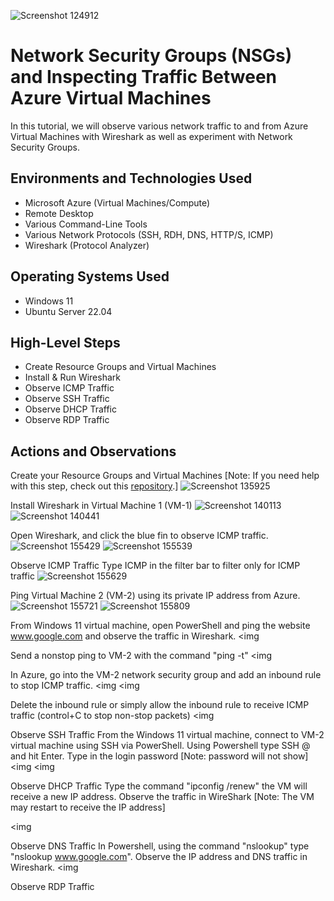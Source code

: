 <p align="center">

  ![Screenshot  124912](https://github.com/user-attachments/assets/bb64eb49-0e3b-4212-94a6-96115b2825fd)

</p>

<h1>Network Security Groups (NSGs) and Inspecting Traffic Between Azure Virtual Machines</h1>
In this tutorial, we will observe various network traffic to and from Azure Virtual Machines with Wireshark as well as experiment with Network Security Groups. <br />

<h2>Environments and Technologies Used</h2>

- Microsoft Azure (Virtual Machines/Compute)
- Remote Desktop
- Various Command-Line Tools
- Various Network Protocols (SSH, RDH, DNS, HTTP/S, ICMP)
- Wireshark (Protocol Analyzer)

<h2>Operating Systems Used </h2>

- Windows 11
- Ubuntu Server 22.04

<h2>High-Level Steps</h2>

- Create Resource Groups and Virtual Machines
- Install & Run Wireshark
- Observe ICMP Traffic
- Observe SSH Traffic
- Observe DHCP Traffic
- Observe RDP Traffic

<h2>Actions and Observations</h2>

Create your Resource Groups and Virtual Machines [Note: If you need help with this step, check out this [repository](https://github.com/Princess-A1/virtual-machine).]
![Screenshot 135925](https://github.com/user-attachments/assets/007d6224-93b7-4098-bfa2-26433e53b7da)

Install Wireshark in Virtual Machine 1 (VM-1)
![Screenshot 140113](https://github.com/user-attachments/assets/936175c9-476a-46f4-a08e-edb5ce88a559)
![Screenshot 140441](https://github.com/user-attachments/assets/b6d83dc1-3238-4856-b9b2-e7c364a724b5)

Open Wireshark, and click the blue fin to observe ICMP traffic.
![Screenshot 155429](https://github.com/user-attachments/assets/50a56728-a9c0-4bf5-bc5d-e10782e383c3)
![Screenshot 155539](https://github.com/user-attachments/assets/d334a70a-1495-457e-869d-3777a3984d91)

Observe ICMP Traffic 
Type ICMP in the filter bar to filter only for ICMP traffic 
![Screenshot 155629](https://github.com/user-attachments/assets/4f160c2a-a827-4061-a0d8-7dde211d5e65)

Ping Virtual Machine 2 (VM-2) using its private IP address from Azure.
![Screenshot 155721](https://github.com/user-attachments/assets/590dd7e6-2739-4609-b2fa-ad5decb01c63)
![Screenshot 155809](https://github.com/user-attachments/assets/4ccb11c1-1947-4bce-bd3f-e80ee01be7e0)



From Windows 11 virtual machine, open PowerShell and ping the website www.google.com and observe the traffic in Wireshark. 
<img 

Send a nonstop ping to VM-2 with the command "ping -t"
<img 

In Azure, go into the VM-2 network security group and add an inbound rule to stop ICMP traffic.
<img 
<img 

Delete the inbound rule or simply allow the inbound rule to receive ICMP traffic (control+C to stop non-stop packets)
<img 

Observe SSH Traffic 
From the Windows 11 virtual machine, connect to VM-2 virtual machine using SSH via PowerShell. 
Using Powershell type SSH <username>@<VM-2 Private IP address> and hit Enter. Type in the login password [Note: password will not show]
<img 
<img 

Observe DHCP Traffic 
Type the command "ipconfig /renew" the VM will receive a new IP address. Observe the traffic in WireShark [Note: The VM may restart to receive the IP address]

<img 

Observe DNS Traffic 
In Powershell, using the command "nslookup" type "nslookup www.google.com". Observe the IP address and DNS traffic in Wireshark.
<img 

Observe RDP Traffic 
